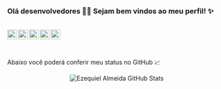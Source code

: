 ### Olá desenvolvedores 👨‍💻 Sejam bem vindos ao meu perfil! :sparkles:

<!--
**ezequiel205/ezequiel205** is a ✨ _special_ ✨ repository because its `README.md` (this file) appears on your GitHub profile.
Here are some ideas to get you started:
- 🔭 I’m currently working on ...
- 🌱 I’m currently learning ...
- 👯 I’m looking to collaborate on ...
- 🤔 I’m looking for help with ...
- 💬 Ask me about ...
- 📫 How to reach me: ...
- 😄 Pronouns: ...
- ⚡ Fun fact: ... 
-->
<br>

<a target="_blank" href="https://www.linkedin.com/in/ezequielalmeida">
  <img align="left" alt="Linkedin" width="22px" src="https://cdn.jsdelivr.net/npm/simple-icons@v3/icons/linkedin.svg" />
</a>
<a target="_blank" href="https://api.whatsapp.com/send?phone=5519987307673">
  <img align="left" alt="Whatsapp" width="22px" src="https://cdn.jsdelivr.net/npm/simple-icons@v3/icons/whatsapp.svg" />
</a>
<a target="_blank" href="https://www.instagram.com/ezzealmeida">
  <img align="left" alt="Instagram" width="22px" src="https://cdn.jsdelivr.net/npm/simple-icons@v3/icons/instagram.svg" />
</a>
<a target="_blank" href="mailto:santosezequiel205@gmail.com?subject="Hello">
  <img align="left" alt="Gmail" width="22px" src="https://cdn.jsdelivr.net/npm/simple-icons@v3/icons/gmail.svg"/>
</a>
<a target="_blank" href="https://app.rocketseat.com.br/me/ezzealmeida">
  <img align="left" alt="Instagram" width="22px" src="https://cdn.jsdelivr.net/npm/simple-icons@v3/icons/hashnode.svg" />
</a>

</br>
<a></a><br></br>

 Abaixo você poderá conferir meu status no GitHub :chart_with_upwards_trend:
 <br><center>
![Ezequiel Almeida GitHub Stats](https://github-readme-stats.vercel.app/api?username=ezequiel205&show_icons=true)
 </center></br>

